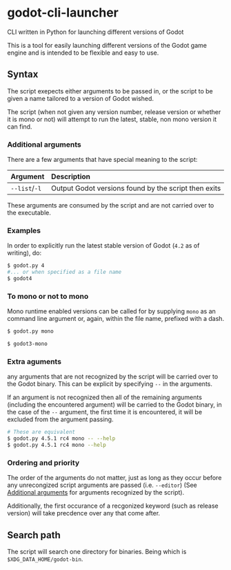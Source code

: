 # godot-cli-launcher
CLI written in Python for launching different versions of Godot

This is a tool for easily launching different versions of the Godot game engine and is intended to be flexible and easy to use.

## Syntax
The script exepects either arguments to be passed in, or the script to be given a name tailored to a version of Godot wished.

The script (when not given any version number, release version or whether it is mono or not) will attempt to run the latest, stable, non mono version it can find.

### Additional arguments
There are a few arguments that have special meaning to the script:

| Argument      | Description
| :------------ | :--------- |
| `--list`/`-l` | Output Godot versions found by the script then exits

These arguments are consumed by the script and are not carried over to the executable.

### Examples

In order to explicitly run the latest stable version of Godot (`4.2` as of writing), do:
```sh
$ godot.py 4
#... or when specified as a file name
$ godot4
```

### To mono or not to mono
Mono runtime enabled versions can be called for by supplying `mono` as an command line argument or, again, within the file name, prefixed with a dash.
```sh
$ godot.py mono

$ godot3-mono
```

### Extra aguments
any arguments that are not recognized by the script will be carried over to the Godot binary. This can be explicit by specifying `--` in the arguments.

If an argument is not recognized  then all of the remaining arguments (including the encountered argument) will be carried to the Godot binary,
in the case of the `--` argument, the first time it is encountered, it will be excluded from the argument passing.

```sh
# These are equivalent
$ godot.py 4.5.1 rc4 mono -- --help
$ godot.py 4.5.1 rc4 mono --help
```

### Ordering and priority
The order of the arguments do not matter, just as long as they occur before any unrecongized script arguments are passed (i.e. `--editor`) (See [Additional arguments](#additional-arguments) for arguments recognized by the script).

Additionally, the first occurance of a recgonized keyword (such as release version) will take precdence over any that come after.

## Search path
The script will search one directory for binaries. Being which is `$XDG_DATA_HOME/godot-bin`.
